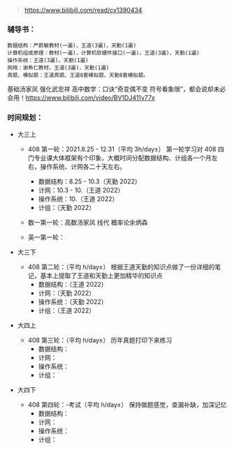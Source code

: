 > https://www.bilibili.com/read/cv1390434

### 辅导书：
	数据结构：严蔚敏教材(一遍)，王道(3遍)，天勤(1遍)
	计算机组成原理：教材(一遍)，计算机软硬件接口(一遍)，王道(3遍)，天勤(1遍)
	操作系统：王道(3遍)，天勤(1遍)
	网络：谢希仁教材，王道(3遍)，天勤(1遍)
	真题、模拟题：王道真题、王道8套模拟题、天勤8套模拟题。 
基础汤家凤 强化武忠祥
高中数学：口诀“奇变偶不变 符号看象限”，都会说却未必会用！https://www.bilibili.com/video/BV1DJ411v77x


### 时间规划：
- 大三上
  - 408 第一轮：2021.8.25 - 12.31（平均 3h/day±）
	第一轮学习对 408 四门专业课大体框架有个印象，大概时间分配数据结构、计组各一个月左右，操作系统、计网各二十天左右。
	- 数据结构：8.25 - 10.3（天勤 2022）
	- 计网：10.3 - 10.（王道 2022）
	- 操作系统：10.（王道 2022）
	- 计组：（天勤 2022）

  - 数一第一轮：高数汤家凤 线代 概率论余炳森
  - 英一第一轮：

- 大三下
  - 408 第二轮：（平均 h/day±）
	根据王道天勤的知识点做了一份详细的笔记，基本上提取了王道和天勤上更加精华的知识点
	- 数据结构：（王道 2022）
	- 计网：（天勤 2022）
	- 操作系统：（天勤 2022）
	- 计组：（王道 2022）

- 大四上
  - 408 第三轮：（平均 h/day±）
	历年真题打印下来练习
	- 数据结构：
	- 计网：
	- 操作系统：
	- 计组：

- 大四下
  - 408 第四轮：-考试（平均 h/day±）
	保持做题感觉，查漏补缺，加深记忆
	- 数据结构：
	- 计网：
	- 操作系统：
	- 计组：
